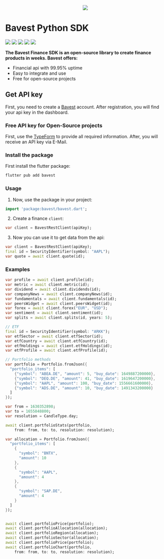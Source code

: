 <p align="center">
  <img  src="https://www.bavest.co/images/api-home.png">
</p>

# Bavest Python SDK

 <img src="https://img.shields.io/pub/points/bavest"> <img src="https://img.shields.io/pub/likes/bavest" > <img wsymbolth=300 src="https://img.shields.io/badge/license-MIT-brightgreen" > <img wsymbolth=300 src="https://img.shields.io/badge/tests-passing-brightgreen" > <img src="https://img.shields.io/github/issues/Bavest/dart-sdk">

**The Bavest Finance SDK is an open-source library to create finance products in weeks. Bavest offers:**

* Financial api with 99.95% uptime
* Easy to integrate and use
* Free for open-source projects


## Get API key

First, you need to create a [Bavest](https://www.dashboard.bavest.com) account.
After registration, you will find your api key in the dashboard.

### Free API key for Open-Source projects

First, use the [TypeForm](https://e0nemwrtihz.typeform.com/to/xT8KfS0I) to provide all required information.
After, you will receive an API key via E-Mail.


### Install the package

First install the flutter package:

 ```dart 
flutter pub add bavest 
 ```

### Usage

1. Now, use the package in your project:
 ```dart 
import 'package:bavest/bavest.dart'; 
 ```

2. Create a finance `client`:
 ```dart
var client = BavestRestClient(apiKey);
  ```

3. Now you can use it to get data from the api:

```dart
var client = BavestRestClient(apiKey);
final id = SecurityIdentifier(symbol: "AAPL");
var quote = await client.quote(id);
```


### Examples

```dart
var profile = await client.profile(id);
var metric = await client.metric(id);
var dividend = await client.dividends(id);
var companyNews = await client.companyNews(id);
var fundamentals = await client.fundamentals(id);
var peersWidget = await client.peersWidget(id);
var forex = await client.forex("EUR", "USD");
var sentiment = await client.sentiment(id);
var splits = await client.splits(id, years: 5);

// ETF
final id = SecurityIdentifier(symbol: "ARKK");
var etfSector = await client.etfSector(id);
var etfCountry = await client.etfCountry(id);
var etfHoldings = await client.etfHoldings(id);
var etfProfile = await client.etfProfile(id);

// Portfolio methods
var portfolio = Portfolio.fromJson({
  "portfolio_items": [
    {"symbol": "ABEA.DE", "amount": 5, "buy_date": 1649887200000},
    {"symbol": "DEQ.DE", "amount": 41, "buy_date": 1619647200000},
    {"symbol": "AAPL", "amount": 100, "buy_date": 1556661600000},
    {"symbol": "ADS.DE", "amount": 10, "buy_date": 1491343200000}
  ]
});

var from = 1630352898;
var to = 1655848800;
var resolution = CandleType.day;

await client.portfolioStats(portfolio,
    from: from, to: to, resolution: resolution);

var allocation = Portfolio.fromJson({
  "portfolio_items": [
    {
      "symbol": "BNTX",
      "amount": 10
    },
    {
      "symbol": "AAPL",
      "amount": 4
    },
    {
      "symbol": "SAP.DE",
      "amount": 4
    }
  ]
});


await client.portfolioPrice(portfolio);
await client.portfolioAllocation(allocation);
await client.portfolioRegion(allocation);
await client.portfolioSector(allocation);
await client.portfolioPrice(portfolio);
await client.portfolioChart(portfolio,
    from: from, to: to, resolution: resolution);
 ```
